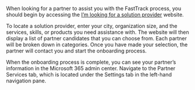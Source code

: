 When looking for a partner to assist you with the FastTrack process, you should begin by accessing the [I’m looking for a solution provider](https://www.microsoft.com/solution-providers/home?azure-portal=true) website.

To locate a solution provider, enter your city, organization size, and the services, skills, or products you need assistance with. The website will then display a list of partner candidates that you can choose from. Each partner will be broken down in categories. Once you have made your selection, the partner will contact you and start the onboarding process.

When the onboarding process is complete, you can see your partner’s information in the Microsoft 365 admin center. Navigate to the Partner Services tab, which is located under the Settings tab in the left-hand navigation pane.
